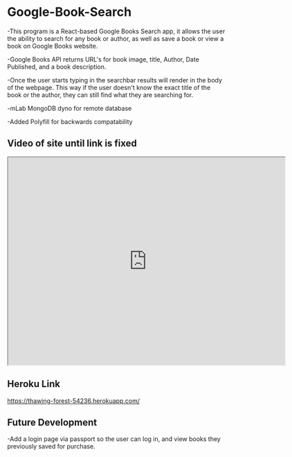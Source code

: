 # Google-Book-Search
-This program is a React-based Google Books Search app, it allows the user the ability to search for any book or author, as well as save a book or view a book on Google Books website.

-Google Books API returns URL's for book image, title, Author, Date Published, and a book description. 

-Once the user starts typing in the searchbar results will render in the body of the webpage. This way if the user doesn't know the exact title of the book or the author, they can still find what they are searching for. 

-mLab MongoDB dyno for remote database

-Added Polyfill for backwards compatability 

## Video of site until link is fixed
<iframe src="https://drive.google.com/file/d/1S-6BNb6vREc-Zn_TuSfj5oXg0imRo8Zw/preview" width="640" height="480"></iframe>


## Heroku Link 
https://thawing-forest-54236.herokuapp.com/

## Future Development
-Add a login page via passport so the user can log in, and view books they previously saved for purchase. 


